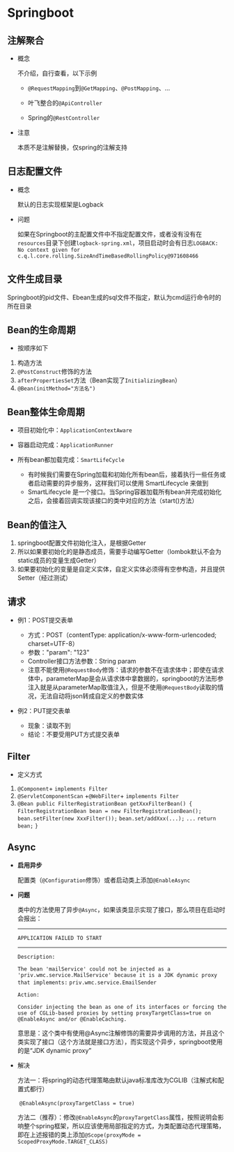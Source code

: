 # Springboot

## 注解聚合

- 概念

  不介绍，自行查看，以下示例

  - `@RequestMapping`到`@GetMapping`、`@PostMapping`、...

  - 叶飞整合的`@ApiController`

  - Spring的`@RestController`

- 注意

  本质不是注解替换，仅spring的注解支持

## 日志配置文件

- 概念

  默认的日志实现框架是Logback

- 问题

  如果在Springboot的主配置文件中不指定配置文件，或者没有没有在`resources`目录下创建`logback-spring.xml`，项目启动时会有日志`LOGBACK: No context given for c.q.l.core.rolling.SizeAndTimeBasedRollingPolicy@971608466`

## 文件生成目录

Springboot的pid文件、Ebean生成的sql文件不指定，默认为cmd运行命令时的所在目录

## Bean的生命周期

- 按顺序如下

1. 构造方法
2. `@PostConstruct`修饰的方法
3. `afterPropertiesSet`方法（Bean实现了`InitializingBean`）
4. `@Bean(initMethod="方法名")` 

[详解博客]: https://www.cnblogs.com/april-chen/p/8182631.html



## Bean整体生命周期

- 项目初始化中：`ApplicationContextAware`

- 容器启动完成：`ApplicationRunner`

- 所有bean都加载完成：`SmartLifeCycle`
  - 有时候我们需要在Spring加载和初始化所有bean后，接着执行一些任务或者启动需要的异步服务，这样我们可以使用 SmartLifecycle 来做到
  - SmartLifecycle 是一个接口。当Spring容器加载所有bean并完成初始化之后，会接着回调实现该接口的类中对应的方法（start()方法）

## Bean的值注入

1. springboot配置文件初始化注入，是根据Getter
2. 所以如果要初始化的是静态成员，需要手动编写Getter（lombok默认不会为static成员的变量生成Getter）
3. 如果要初始化的变量是自定义实体，自定义实体必须得有空参构造，并且提供Setter（经过测试）

## 请求

- 例1：POST提交表单
  - 方式：POST（contentType: application/x-www-form-urlencoded; charset=UTF-8）
  - 参数："param": "123"
  - Controller接口方法参数：String param
  - 注意不能使用`@RequestBody`修饰：请求的参数不在请求体中；即使在请求体中，parameterMap是会从请求体中拿数据的，springboot的方法形参注入就是从parameterMap取值注入，但是不使用`@RequestBody`读取的情况，无法自动将json转成自定义的参数实体

- 例2：PUT提交表单
  - 现象：读取不到
  - 结论：不要受用PUT方式提交表单

## Filter

- 定义方式

1. `@Component`+ `implements Filter`
2. `@ServletComponentScan` +`@WebFilter`+ `implements Filter`
3. `@Bean public FilterRegistrationBean getXxxFilterBean() {`
   	`FilterRegistrationBean bean = new FilterRegistrationBean();`
   	`bean.setFilter(new XxxFilter());`
   	`bean.set/addXxx(...);`
   	`...`
   	`return bean;`
   `}`

## Async

- **启用异步**

  配置类（`@Configuration`修饰）或者启动类上添加`@EnableAsync`

- **问题**

  类中的方法使用了异步`@Async`，如果该类显示实现了接口，那么项目在启动时会报出：

  ***************************
  `APPLICATION FAILED TO START`
  ***************************

  `Description:`

  `The bean 'mailService' could not be injected as a 'priv.wmc.service.MailService' because it is a JDK dynamic proxy that implements:`
  	`priv.wmc.service.EmailSender`


  `Action:`

  `Consider injecting the bean as one of its interfaces or forcing the use of CGLib-based proxies by setting proxyTargetClass=true on @EnableAsync and/or @EnableCaching.`

  意思是：这个类中有使用@Async注解修饰的需要异步调用的方法，并且这个类实现了接口（这个方法就是接口方法），而实现这个异步，springboot使用的是“JDK dynamic proxy”

- 解决

  方法一：将spring的动态代理策略由默认java标准库改为CGLIB（注解式和配置式都行）

  ​	`@EnableAsync(proxyTargetClass = true)`

  方法二（推荐）：修改`@EnableAsync`的`proxyTargetClass`属性，按照说明会影响整个spring框架，所以应该使用局部指定的方式，为类配置动态代理策略，即在上述报错的类上添加`@Scope(proxyMode = ScopedProxyMode.TARGET_CLASS)`